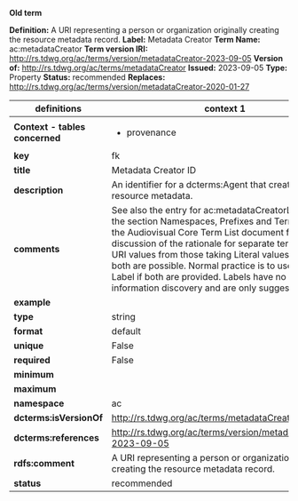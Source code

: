 **Old term**

**Definition:** A URI representing a person or organization originally creating the resource metadata record.
**Label:** Metadata Creator
**Term Name:** ac:metadataCreator
**Term version IRI:** http://rs.tdwg.org/ac/terms/version/metadataCreator-2023-09-05
**Version of:** http://rs.tdwg.org/ac/terms/metadataCreator
**Issued:** 2023-09-05
**Type:** Property
**Status:** recommended
**Replaces:** http://rs.tdwg.org/ac/terms/version/metadataCreator-2020-01-27


| definitions | context 1 |
|-|-|
| **Context - tables concerned** | <ul><li>provenance</li></ul> |
| **key** | fk |
| **title** | Metadata Creator ID |
| **description** | An identifier for a dcterms:Agent that created the resource metadata. |
| **comments** | See also the entry for ac:metadataCreatorLiteral and the section Namespaces, Prefixes and Term Names in the Audiovisual Core Term List document for discussion of the rationale for separate terms taking URI values from those taking Literal values where both are possible. Normal practice is to use the same Label if both are provided. Labels have no effect on information discovery and are only suggestions. |
| **example** |  |
| **type** | string |
| **format** | default |
| **unique** | False |
| **required** | False |
| **minimum** |  |
| **maximum** |  |
| **namespace** | ac |
| **dcterms:isVersionOf** | http://rs.tdwg.org/ac/terms/metadataCreator |
| **dcterms:references** | http://rs.tdwg.org/ac/terms/version/metadataCreator-2023-09-05 |
| **rdfs:comment** | A URI representing a person or organization originally creating the resource metadata record. |
| **status** | recommended |
